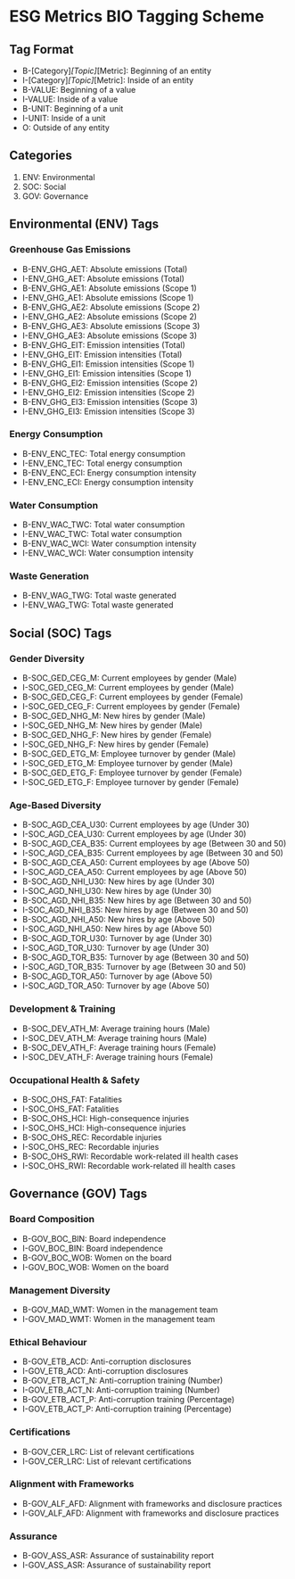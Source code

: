# ESG Metrics BIO Tagging Scheme

## Tag Format
- B-[Category]_[Topic]_[Metric]: Beginning of an entity
- I-[Category]_[Topic]_[Metric]: Inside of an entity
- B-VALUE: Beginning of a value
- I-VALUE: Inside of a value
- B-UNIT: Beginning of a unit
- I-UNIT: Inside of a unit
- O: Outside of any entity

## Categories
1. ENV: Environmental
2. SOC: Social
3. GOV: Governance

## Environmental (ENV) Tags

### Greenhouse Gas Emissions
- B-ENV_GHG_AET: Absolute emissions (Total)
- I-ENV_GHG_AET: Absolute emissions (Total)
- B-ENV_GHG_AE1: Absolute emissions (Scope 1)
- I-ENV_GHG_AE1: Absolute emissions (Scope 1)
- B-ENV_GHG_AE2: Absolute emissions (Scope 2)
- I-ENV_GHG_AE2: Absolute emissions (Scope 2)
- B-ENV_GHG_AE3: Absolute emissions (Scope 3)
- I-ENV_GHG_AE3: Absolute emissions (Scope 3)
- B-ENV_GHG_EIT: Emission intensities (Total)
- I-ENV_GHG_EIT: Emission intensities (Total)
- B-ENV_GHG_EI1: Emission intensities (Scope 1)
- I-ENV_GHG_EI1: Emission intensities (Scope 1)
- B-ENV_GHG_EI2: Emission intensities (Scope 2)
- I-ENV_GHG_EI2: Emission intensities (Scope 2)
- B-ENV_GHG_EI3: Emission intensities (Scope 3)
- I-ENV_GHG_EI3: Emission intensities (Scope 3)

### Energy Consumption
- B-ENV_ENC_TEC: Total energy consumption
- I-ENV_ENC_TEC: Total energy consumption
- B-ENV_ENC_ECI: Energy consumption intensity
- I-ENV_ENC_ECI: Energy consumption intensity

### Water Consumption
- B-ENV_WAC_TWC: Total water consumption
- I-ENV_WAC_TWC: Total water consumption
- B-ENV_WAC_WCI: Water consumption intensity
- I-ENV_WAC_WCI: Water consumption intensity

### Waste Generation
- B-ENV_WAG_TWG: Total waste generated
- I-ENV_WAG_TWG: Total waste generated

## Social (SOC) Tags

### Gender Diversity
- B-SOC_GED_CEG_M: Current employees by gender (Male)
- I-SOC_GED_CEG_M: Current employees by gender (Male)
- B-SOC_GED_CEG_F: Current employees by gender (Female)
- I-SOC_GED_CEG_F: Current employees by gender (Female)
- B-SOC_GED_NHG_M: New hires by gender (Male)
- I-SOC_GED_NHG_M: New hires by gender (Male)
- B-SOC_GED_NHG_F: New hires by gender (Female)
- I-SOC_GED_NHG_F: New hires by gender (Female)
- B-SOC_GED_ETG_M: Employee turnover by gender (Male)
- I-SOC_GED_ETG_M: Employee turnover by gender (Male)
- B-SOC_GED_ETG_F: Employee turnover by gender (Female)
- I-SOC_GED_ETG_F: Employee turnover by gender (Female)

### Age-Based Diversity
- B-SOC_AGD_CEA_U30: Current employees by age (Under 30)
- I-SOC_AGD_CEA_U30: Current employees by age (Under 30)
- B-SOC_AGD_CEA_B35: Current employees by age (Between 30 and 50)
- I-SOC_AGD_CEA_B35: Current employees by age (Between 30 and 50)
- B-SOC_AGD_CEA_A50: Current employees by age (Above 50)
- I-SOC_AGD_CEA_A50: Current employees by age (Above 50)
- B-SOC_AGD_NHI_U30: New hires by age (Under 30)
- I-SOC_AGD_NHI_U30: New hires by age (Under 30)
- B-SOC_AGD_NHI_B35: New hires by age (Between 30 and 50)
- I-SOC_AGD_NHI_B35: New hires by age (Between 30 and 50)
- B-SOC_AGD_NHI_A50: New hires by age (Above 50)
- I-SOC_AGD_NHI_A50: New hires by age (Above 50)
- B-SOC_AGD_TOR_U30: Turnover by age (Under 30)
- I-SOC_AGD_TOR_U30: Turnover by age (Under 30)
- B-SOC_AGD_TOR_B35: Turnover by age (Between 30 and 50)
- I-SOC_AGD_TOR_B35: Turnover by age (Between 30 and 50)
- B-SOC_AGD_TOR_A50: Turnover by age (Above 50)
- I-SOC_AGD_TOR_A50: Turnover by age (Above 50)

### Development & Training
- B-SOC_DEV_ATH_M: Average training hours (Male)
- I-SOC_DEV_ATH_M: Average training hours (Male)
- B-SOC_DEV_ATH_F: Average training hours (Female)
- I-SOC_DEV_ATH_F: Average training hours (Female)

### Occupational Health & Safety
- B-SOC_OHS_FAT: Fatalities
- I-SOC_OHS_FAT: Fatalities
- B-SOC_OHS_HCI: High-consequence injuries
- I-SOC_OHS_HCI: High-consequence injuries
- B-SOC_OHS_REC: Recordable injuries
- I-SOC_OHS_REC: Recordable injuries
- B-SOC_OHS_RWI: Recordable work-related ill health cases
- I-SOC_OHS_RWI: Recordable work-related ill health cases

## Governance (GOV) Tags

### Board Composition
- B-GOV_BOC_BIN: Board independence
- I-GOV_BOC_BIN: Board independence
- B-GOV_BOC_WOB: Women on the board
- I-GOV_BOC_WOB: Women on the board

### Management Diversity
- B-GOV_MAD_WMT: Women in the management team
- I-GOV_MAD_WMT: Women in the management team

### Ethical Behaviour
- B-GOV_ETB_ACD: Anti-corruption disclosures
- I-GOV_ETB_ACD: Anti-corruption disclosures
- B-GOV_ETB_ACT_N: Anti-corruption training (Number)
- I-GOV_ETB_ACT_N: Anti-corruption training (Number)
- B-GOV_ETB_ACT_P: Anti-corruption training (Percentage)
- I-GOV_ETB_ACT_P: Anti-corruption training (Percentage)

### Certifications
- B-GOV_CER_LRC: List of relevant certifications
- I-GOV_CER_LRC: List of relevant certifications

### Alignment with Frameworks
- B-GOV_ALF_AFD: Alignment with frameworks and disclosure practices
- I-GOV_ALF_AFD: Alignment with frameworks and disclosure practices

### Assurance
- B-GOV_ASS_ASR: Assurance of sustainability report
- I-GOV_ASS_ASR: Assurance of sustainability report